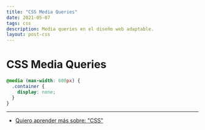 ```yaml
---
title: "CSS Media Queries"
date: 2021-05-07
tags: css
description: Media queries en el diseño web adaptable.
layout: post-css
---
```


# CSS Media Queries

````css
@media (max-width: 600px) {
  .container {
    display: none;
  }
}
````

---

- [Quiero aprender más sobre: "CSS"](../00/css)